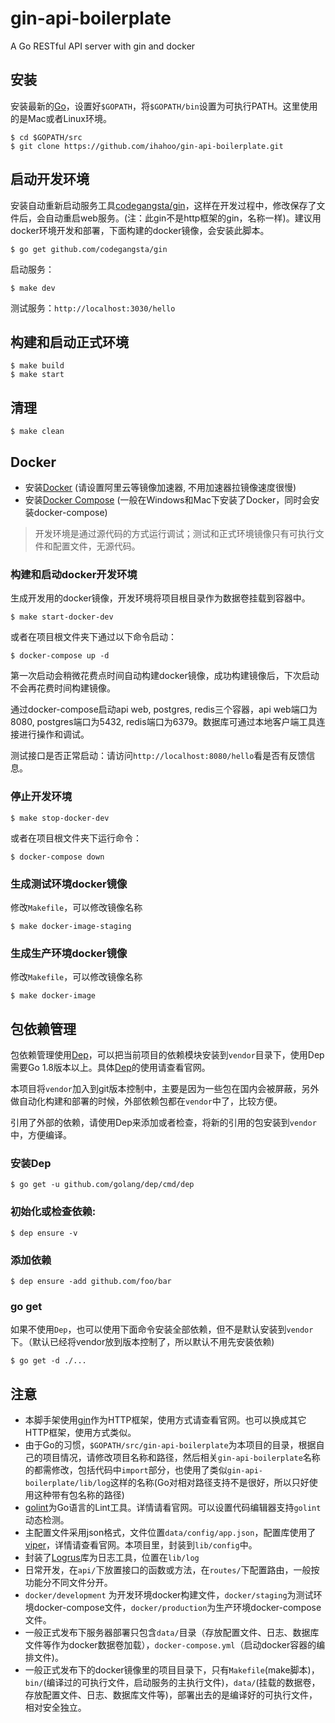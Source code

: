 # gin-api-boilerplate
A Go RESTful API server with gin and docker

## 安装
安装最新的[Go](https://golang.org/)，设置好`$GOPATH`，将`$GOPATH/bin`设置为可执行PATH。这里使用的是Mac或者Linux环境。

````
$ cd $GOPATH/src
$ git clone https://github.com/ihahoo/gin-api-boilerplate.git
````

## 启动开发环境
安装自动重新启动服务工具[codegangsta/gin](https://github.com/codegangsta/gin)，这样在开发过程中，修改保存了文件后，会自动重启web服务。(注：此gin不是http框架的gin，名称一样)。建议用docker环境开发和部署，下面构建的docker镜像，会安装此脚本。
```
$ go get github.com/codegangsta/gin
```
启动服务：
```
$ make dev
```
测试服务：`http://localhost:3030/hello`

## 构建和启动正式环境
```
$ make build
$ make start
```

## 清理
```
$ make clean
```

## Docker
- 安装[Docker](https://www.docker.com/) (请设置阿里云等镜像加速器, 不用加速器拉镜像速度很慢)
- 安装[Docker Compose](https://github.com/docker/compose/releases) (一般在Windows和Mac下安装了Docker，同时会安装docker-compose)

> 开发环境是通过源代码的方式运行调试；测试和正式环境镜像只有可执行文件和配置文件，无源代码。

### 构建和启动docker开发环境
生成开发用的docker镜像，开发环境将项目根目录作为数据卷挂载到容器中。
```
$ make start-docker-dev
```
或者在项目根文件夹下通过以下命令启动：
````
$ docker-compose up -d
````

第一次启动会稍微花费点时间自动构建docker镜像，成功构建镜像后，下次启动不会再花费时间构建镜像。 

通过docker-compose启动api web, postgres, redis三个容器，api web端口为8080, postgres端口为5432, redis端口为6379。数据库可通过本地客户端工具连接进行操作和调试。

测试接口是否正常启动：请访问`http://localhost:8080/hello`看是否有反馈信息。

### 停止开发环境
````
$ make stop-docker-dev
````
或者在项目根文件夹下运行命令：
````
$ docker-compose down
````

### 生成测试环境docker镜像
修改`Makefile`，可以修改镜像名称
````
$ make docker-image-staging
````

### 生成生产环境docker镜像
修改`Makefile`，可以修改镜像名称
````
$ make docker-image
````

## 包依赖管理
包依赖管理使用[Dep](https://github.com/golang/dep)，可以把当前项目的依赖模块安装到`vendor`目录下，使用Dep需要Go 1.8版本以上。具体[Dep](https://github.com/golang/dep)的使用请查看官网。

本项目将`vendor`加入到git版本控制中，主要是因为一些包在国内会被屏蔽，另外做自动化构建和部署的时候，外部依赖包都在`vendor`中了，比较方便。

引用了外部的依赖，请使用Dep来添加或者检查，将新的引用的包安装到`vendor`中，方便编译。
### 安装Dep
```
$ go get -u github.com/golang/dep/cmd/dep
```
### 初始化或检查依赖:
```
$ dep ensure -v
```
### 添加依赖
```
$ dep ensure -add github.com/foo/bar
```

### go get
如果不使用`Dep`，也可以使用下面命令安装全部依赖，但不是默认安装到`vendor`下。（默认已经将vendor放到版本控制了，所以默认不用先安装依赖)
```
$ go get -d ./...
```

## 注意
- 本脚手架使用[gin](https://github.com/gin-gonic/gin)作为HTTP框架，使用方式请查看官网。也可以换成其它HTTP框架，使用方式类似。
- 由于Go的习惯，`$GOPATH/src/gin-api-boilerplate`为本项目的目录，根据自己的项目情况，请修改项目名称和路径，然后相关`gin-api-boilerplate`名称的都需修改，包括代码中`import`部分，也使用了类似`gin-api-boilerplate/lib/log`这样的名称(Go对相对路径支持不是很好，所以只好使用这种带有包名称的路径)
- [golint](https://github.com/golang/lint)为Go语言的Lint工具。详情请看官网。可以设置代码编辑器支持`golint`动态检测。
- 主配置文件采用json格式，文件位置`data/config/app.json`，配置库使用了[viper](https://github.com/spf13/viper)，详情请查看官网。本项目里，封装到`lib/config`中。
- 封装了[Logrus](https://github.com/sirupsen/logrus)库为日志工具，位置在`lib/log`
- 日常开发，在`api/`下放置接口的函数或方法，在`routes/`下配置路由，一般按功能分不同文件分开。
- `docker/development` 为开发环境docker构建文件，`docker/staging`为测试环境docker-compose文件，`docker/production`为生产环境docker-compose文件。
- 一般正式发布下服务器部署只包含`data/`目录（存放配置文件、日志、数据库文件等作为docker数据卷加载），`docker-compose.yml`（启动docker容器的编排文件)。
- 一般正式发布下的docker镜像里的项目目录下，只有`Makefile`(make脚本)，`bin/`(编译过的可执行文件，启动服务的主执行文件)，`data/`(挂载的数据卷，存放配置文件、日志、数据库文件等)，部署出去的是编译好的可执行文件，相对安全独立。




